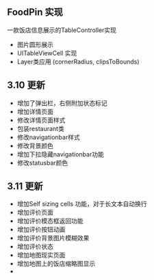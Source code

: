 ## FoodPin 实现

一款饭店信息展示的TableController实现

* 图片圆形展示
* UITableViewCell 实现
* Layer类应用  (cornerRadius, clipsToBounds)

## 3.10 更新

* 增加了弹出栏，右侧附加状态标记
* 增加详情页面
* 修改详情页面样式
* 包装restaurant类
* 修改navigationbar样式
* 修改背景颜色
* 增加下拉隐藏navigationbar功能
* 修改statusbar颜色

## 3.11 更新

* 增加Self sizing cells 功能，对于长文本自动换行
* 增加评价页面
* 增加评价模态框返回功能
* 增加评价按钮动画
* 增加评价背景图片模糊效果
* 增加评价状态
* 增加地图现实页面
* 增加地图上的饭店缩略图显示
* 